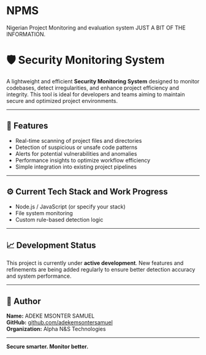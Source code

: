 # NPMS
Nigerian Project Monitoring and evaluation system
JUST A BIT OF THE INFORMATION.

# 🛡️ Security Monitoring System

A lightweight and efficient **Security Monitoring System** designed to monitor codebases, detect irregularities, and enhance project efficiency and integrity. This tool is ideal for developers and teams aiming to maintain secure and optimized project environments.

---

## 🚀 Features

- Real-time scanning of project files and directories  
- Detection of suspicious or unsafe code patterns  
- Alerts for potential vulnerabilities and anomalies  
- Performance insights to optimize workflow efficiency  
- Simple integration into existing project pipelines  

---

## ⚙️ Current Tech Stack and Work Progress

- Node.js / JavaScript (or specify your stack)  
- File system monitoring  
- Custom rule-based detection logic  

---

## 📈 Development Status

This project is currently under **active development**. New features and refinements are being added regularly to ensure better detection accuracy and system performance.

---

## 👤 Author

**Name:** ADEKE MSONTER SAMUEL  
**GitHub:** [github.com/adekemsontersamuel](https://github.com/adekemsontersamuel)  
**Organization:** Alpha N&S Technologies  

---

**Secure smarter. Monitor better.**

